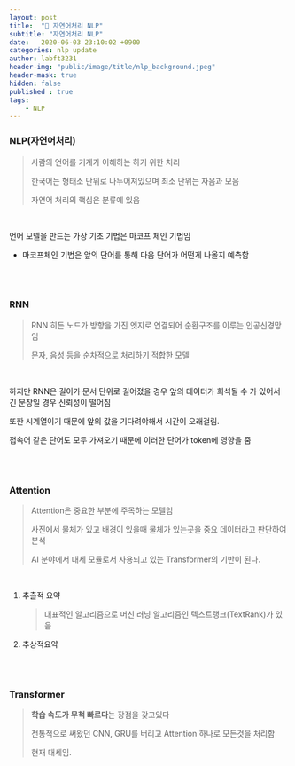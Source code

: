 ```yaml
---
layout: post
title:  "🔮 자연어처리 NLP"
subtitle: "자연어처리 NLP" 
date:   2020-06-03 23:10:02 +0900
categories: nlp update
author: labft3231
header-img: "public/image/title/nlp_background.jpeg"
header-mask: true
hidden: false
published : true
tags:
    - NLP
---
```


### NLP(자연어처리)

> 사람의 언어를 기계가 이해하는 하기 위한 처리
>
> 한국어는 형태소 단위로 나누어져있으며 최소 단위는 자음과 모음
>
> 자연어 처리의 핵심은 분류에 있음

<br>


언어 모델을 만드는 가장 기초 기법은 마코프 체인 기법임

- 마코프체인 기법은 앞의 단어를 통해 다음 단어가 어떤게 나올지 예측함

<br>
<br>

### RNN

> RNN 히든 노드가 방향을 가진 엣지로 연결되어 순환구조를 이루는 인공신경망임
>
> 문자, 음성 등을 순차적으로 처리하기 적합한 모델

<br>

하지만 RNN은 길이가 문서 단위로 길어졌을 경우 앞의 데이터가 희석될 수 가 있어서 긴 문장일 경우 신뢰성이 떨어짐

또한 시계열이기 때문에 앞의 값을 기다려야해서 시간이 오래걸림.

접속어 같은 단어도 모두 가져오기 때문에 이러한 단어가 token에 영향을 줌

<br>
<br>

### Attention 

> Attention은 중요한 부분에 주목하는 모델임
>
> 사진에서 물체가 있고 배경이 있을때 물체가 있는곳을 중요 데이터라고 판단하여 분석
>
> AI 분야에서 대세 모듈로서 사용되고 있는 Transformer의 기반이 된다.

<br>

1. 추출적 요약

   > 대표적인 알고리즘으로 머신 러닝 알고리즘인 텍스트랭크(TextRank)가 있음

   <!-- 예시 : https://summariz3.herokuapp.com/ -->

2. 추상적요약

<br>
<br>

### Transformer

> **학습 속도가 무척 빠르다**는 장점을 갖고있다
>
> 전통적으로 써왔던 CNN, GRU를 버리고 Attention 하나로 모든것을 처리함
>
> 현재 대세임.



